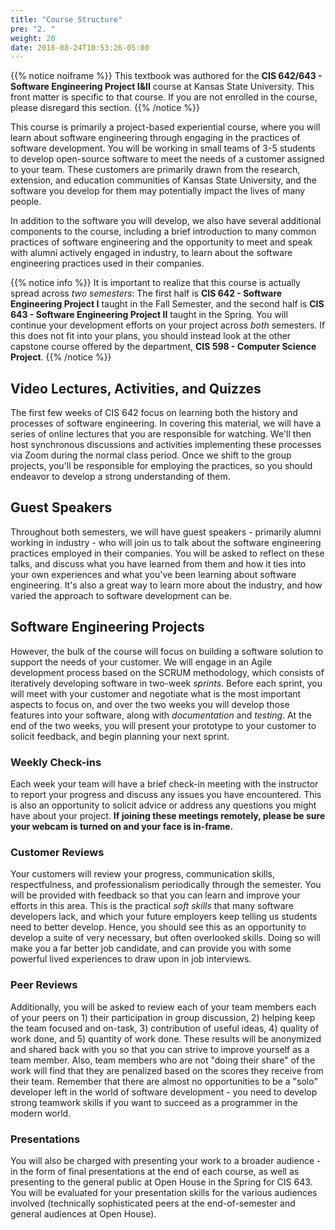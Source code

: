```yaml
---
title: "Course Structure"
pre: "2. "
weight: 20
date: 2018-08-24T10:53:26-05:00
---
```


{{% notice noiframe %}}
This textbook was authored for the **CIS 642/643 - Software Engineering Project I&II** course at Kansas State University.  This front matter is specific to that course.  If you are not enrolled in the course, please disregard this section.
{{% /notice %}}

This course is primarily a project-based experiential course, where you will learn about software engineering through engaging in the practices of software development.  You will be working in small teams of 3-5 students to develop open-source software to meet the needs of a customer assigned to your team.  These customers are primarily drawn from the research, extension, and education communities of Kansas State University, and the software you develop for them may potentially impact the lives of many people.

In addition to the software you will develop, we also have several additional components to the course, including a brief introduction to many common practices of software engineering and the opportunity to meet and speak with alumni actively engaged in industry, to learn about the software engineering practices used in their companies.

{{% notice info %}}
It is important to realize that this course is actually spread across _two semesters_: The first half is **CIS 642 - Software Engineering Project I** taught in the Fall Semester, and the second half is **CIS 643 - Software Engineering Project II** taught in the Spring.  You will continue your development efforts on your project across _both_ semesters.  If this does not fit into your plans, you should instead look at the other capstone course offered by the department, **CIS 598 - Computer Science Project**.
{{% /notice %}}

## Video Lectures, Activities, and Quizzes
The first few weeks of CIS 642 focus on learning both the history and processes of software engineering.  In covering this material, we will have a series of online lectures that you are responsible for watching.  We'll then host synchronous discussions and activities implementing these processes via Zoom during the normal class period. Once we shift to the group projects, you'll be responsible for employing the practices, so you should endeavor to develop a strong understanding of them.

## Guest Speakers
Throughout both semesters, we will have guest speakers - primarily alumni working in industry - who will join us to talk about the software engineering practices employed in their companies.  You will be asked to reflect on these talks, and discuss what you have learned from them and how it ties into your own experiences and what you've been learning about software engineering.  It's also a great way to learn more about the industry, and how varied the approach to software development can be.

## Software Engineering Projects
However, the bulk of the course will focus on building a software solution to support the needs of your customer.  We will engage in an Agile development process based on the SCRUM methodology, which consists of iteratively developing software in two-week _sprints_.  Before each sprint, you will meet with your customer and negotiate what is the most important aspects to focus on, and over the two weeks you will develop those features into your software, along with _documentation_ and _testing_.  At the end of the two weeks, you will present your prototype to your customer to solicit feedback, and begin planning your next sprint.  

### Weekly Check-ins
Each week your team will have a brief check-in meeting with the instructor to report your progress and discuss any issues you have encountered.  This is also an opportunity to solicit advice or address any questions you might have about your project.  **If joining these meetings remotely, please be sure your webcam is turned on and your face is in-frame.**

### Customer Reviews 
Your customers will review your progress, communication skills, respectfulness, and professionalism periodically through the semester. You will be provided with feedback so that you can learn and improve your efforts in this area.  This is the practical _soft skills_ that many software developers lack, and which your future employers keep telling us students need to better develop.  Hence, you should see this as an opportunity to develop a suite of very necessary, but often overlooked skills.  Doing so will make you a far better job candidate, and can provide you with some powerful lived experiences to draw upon in job interviews.

### Peer Reviews
Additionally, you will be asked to review each of your team members each of your peers on 1) their participation in group discussion, 2) helping keep the team focused and on-task, 3) contribution of useful ideas, 4) quality of work done, and 5) quantity of work done.  These results will be anonymized and shared back with you so that you can strive to improve yourself as a team member.  Also, team members who are not "doing their share" of the work will find that they are penalized based on the scores they receive from their team.  Remember that there are almost no opportunities to be a "solo" developer left in the world of software development - you need to develop strong teamwork skills if you want to succeed as a programmer in the modern world.

### Presentations
You will also be charged with presenting your work to a broader audience - in the form of final presentations at the end of each course, as well as presenting to the general public at Open House in the Spring for CIS 643.  You will be evaluated for your presentation skills for the various audiences involved (technically sophisticated peers at the end-of-semester and general audiences at Open House).

